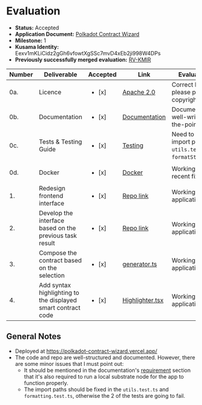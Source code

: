# Evaluation

- **Status:** Accepted
- **Application Document:** [Polkadot Contract Wizard](https://github.com/w3f/Grants-Program/blob/master/applications/polkadot-contract-wizard.md)
- **Milestone:** 1
- **Kusama Identity:** Eexv1mKLiCidz2gGh6vfowtXgSSc7mvD4xEb2ji998W4DPs
- **Previously successfully merged evaluation:** [RV-KMIR](https://github.com/w3f/Grant-Milestone-Delivery/pull/820)

| Number | Deliverable                                                  | Accepted               | Link                                                                                              | Evaluation Notes                                                                                                                           |
|--------|--------------------------------------------------------------|------------------------|---------------------------------------------------------------------------------------------------|--------------------------------------------------------------------------------------------------------------------------------------------|
| 0a.    | Licence                                                      | <ul><li>[x] </li></ul> | [Apache 2.0](https://github.com/protofire/polkadot-contract-wizard/blob/milestone-1/LICENSE)      | Correct Licence, but please put your copyright [here](https://github.com/protofire/polkadot-contract-wizard/blob/milestone-1/LICENSE#L189) |
| 0b.    | Documentation                                                | <ul><li>[x] </li></ul> | [Documentation](https://github.com/protofire/polkadot-contract-wizard/blob/milestone-1/README.md) | Documentation is well-written and to-the-point.                                                                                            |
| 0c.    | Tests & Testing Guide                                        | <ul><li>[x] </li></ul> | [Testing](https://github.com/protofire/polkadot-contract-wizard/blob/milestone-1/tests/Readme.md) | Need to change the import paths in `utils.test.ts` and `formatString.test.ts`.                                                             |
| 0d.    | Docker                                                       | <ul><li>[x] </li></ul> | [Docker](https://github.com/protofire/polkadot-contract-wizard#a-with-docker)                     | Working fine after the recent fixes                                                                                                        |
| 1.     | Redesign frontend interface                                  | <ul><li>[x] </li></ul> | [Repo link](https://github.com/protofire/polkadot-contract-wizard/tree/milestone-1)               | Working as per application.                                                                                                                |
| 2.     | Develop the interface based on the previous task result      | <ul><li>[x] </li></ul> | [Repo link](https://github.com/protofire/polkadot-contract-wizard/tree/milestone-1)               | Working as per application                                                                                                                 |
| 3.     | Compose the contract based on the selection                  | <ul><li>[x] </li></ul> | [generator.ts](https://github.com/protofire/polkadot-contract-wizard/blob/8db1c96d4714aeb5efcf51bffc22f62daf9855cf/src/view/wizardView/Step2Compile/generator.ts)               | Working as per application                                                                                                                 |
| 4.     | Add syntax highlighting to the displayed smart contract code | <ul><li>[x] </li></ul> | [Highlighter.tsx](https://github.com/protofire/polkadot-contract-wizard/blob/8db1c96d4714aeb5efcf51bffc22f62daf9855cf/src/view/components/third-party/Hightlighter.tsx)               | Working as per application                                                                                                                 |

## General Notes

- Deployed at https://polkadot-contract-wizard.vercel.app/
- The code and repo are well-structured and documented. However, there are some minor issues that I must point out:
  - It should be mentioned in the documentation's [requirement](https://github.com/protofire/polkadot-contract-wizard/tree/milestone-1#b-local-stack) section that it's also required to run a local substrate node for the app to function properly.
  - The import paths should be fixed in the `utils.test.ts` and `formatting.test.ts`, otherwise the 2 of the tests are going to fail.

